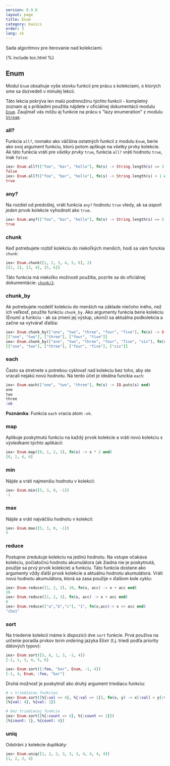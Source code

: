 ```yaml
---
version: 0.9.0
layout: page
title: Enum
category: basics
order: 3
lang: sk
---
```


Sada algoritmov pre iterovanie nad kolekciami.

{% include toc.html %}

## Enum

Modul `Enum` obsahuje vyše stovku funkcií pre prácu s kolekciami, o ktorých sme sa dozvedeli v minulej lekcii.

Táto lekcia pokrýva len malú podmnožinu týchto funkcií - kompletný zoznam aj s príkladmi použitia nájdete v oficiálnej dokumentácii modulu [`Enum`](https://hexdocs.pm/elixir/Enum.html). Zaujímať vás môžu aj funkcie na prácu s "lazy enumeration" z modulu [`Stream`](https://hexdocs.pm/elixir/Stream.html).

### all?

Funkcia `all?`, rovnako ako väčšina ostatných funkcií z modulu `Enum`, berie ako svoj argument funkciu, ktorú potom aplikuje na všetky prvky kolekcie. Ak táto funkcia vráti pre *všetky prvky* `true`, funkcia `all?` vráti hodnotu `true`, inak `false`:

```elixir
iex> Enum.all?(["foo", "bar", "hello"], fn(s) -> String.length(s) == 3 end)
false
iex> Enum.all?(["foo", "bar", "hello"], fn(s) -> String.length(s) > 1 end)
true
```

### any?

Na rozdiel od predošlej, vráti funkcia `any?` hodnotu `true` vtedy, ak sa *aspoň jeden* prvok kolekcie vyhodnotí ako `true`.

```elixir
iex> Enum.any?(["foo", "bar", "hello"], fn(s) -> String.length(s) == 5 end)
true
```

### chunk

Keď potrebujete rozbiť kolekciu do niekoľkých menších, hodí sa vám funckia `chunk`:

```elixir
iex> Enum.chunk([1, 2, 3, 4, 5, 6], 2)
[[1, 2], [3, 4], [5, 6]]
```

Táto funkcia má niekoľko možností použitia, pozrite sa do oficiálnej dokumentácie: [`chunk/2`](https://hexdocs.pm/elixir/Enum.html#chunk/2).

### chunk_by

Ak potrebujete rozdeliť kolekciu do menších na základe niečoho iného, než ich veľkosť, použite funkciu `chunk_by`. Ako argumenty funkcia berie kolekciu (Enum) a funkciu - ak sa zmení jej výstup, ukončí sa aktuálna podkolekcia a začne sa vytvárať ďalšia:

```elixir
iex> Enum.chunk_by(["one", "two", "three", "four", "five"], fn(x) -> String.length(x) end)
[["one", "two"], ["three"], ["four", "five"]]
iex> Enum.chunk_by(["one", "two", "three", "four", "five", "six"], fn(x) -> String.length(x) end)
[["one", "two"], ["three"], ["four", "five"], ["six"]]
```

### each

Často sa stretnete s potrebou cyklovať nad kolekciu bez toho, aby ste vracali nejakú novú hodnotu. Na tento účel je ideálna funckia `each`:

```elixir
iex> Enum.each(["one", "two", "three"], fn(s) -> IO.puts(s) end)
one
two
three
:ok
```

__Poznámka__: Funkcia `each` vracia atom `:ok`.

### map

Aplikuje poskytnutú funkciu na každý prvok kolekcie a vráti novú kolekciu s výsledkami týchto aplikácií:

```elixir
iex> Enum.map([0, 1, 2, 3], fn(x) -> x * 2 end)
[0, 2, 4, 6]
```

### min

Nájde a vráti najmenšiu hodnotu v kolekcii:

```elixir
iex> Enum.min([5, 3, 0, -1])
-1
```

### max

Nájde a vráti najväčšiu hodnotu v kolekcii:

```elixir
iex> Enum.max([5, 3, 0, -1])
5
```

### reduce

Postupne zredukuje kolekciu na jedinú hodnotu. Na vstupe očakáva kolekciu, počiatočnú hodnotu akumulátora (ak žiadna nie je poskytnutá, použije sa prvý prvok kolekcie) a funkciu. Táto funkcia dostane ako argumenty vždy ďalší prvok kolekcie a aktuálnu hodnotu akumulátora. Vráti novú hodnotu akumulátora, ktorá sa zasa použije v ďalšom kole cyklu:

```elixir
iex> Enum.reduce([1, 2, 3], 10, fn(x, acc) -> x + acc end)
16
iex> Enum.reduce([1, 2, 3], fn(x, acc) -> x + acc end)
6
iex> Enum.reduce(["a","b","c"], "1", fn(x,acc)-> x <> acc end)
"cba1"
```

### sort

Na triedenie kolekcií máme k dispozícii dve `sort` funkcie. Prvá používa na určenie poradia prvkov *term ordering* jazyka Elixir (t.j. triedi podľa priority dátových typov):

```elixir
iex> Enum.sort([5, 6, 1, 3, -1, 4])
[-1, 1, 3, 4, 5, 6]

iex> Enum.sort([:foo, "bar", Enum, -1, 4])
[-1, 4, Enum, :foo, "bar"]
```

Druhá možnosť je poskytnúť ako druhý argument triediacu funkciu:

```elixir
# s triediacou funkciou
iex> Enum.sort([%{:val => 4}, %{:val => 1}], fn(x, y) -> x[:val] > y[:val] end)
[%{val: 4}, %{val: 1}]

# bez triediacej funkcie
iex> Enum.sort([%{:count => 4}, %{:count => 1}])
[%{count: 1}, %{count: 4}]
```

### uniq

Odstráni z kolekcie duplikáty:

```elixir
iex> Enum.uniq([1, 2, 2, 3, 3, 3, 4, 4, 4, 4])
[1, 2, 3, 4]
```
